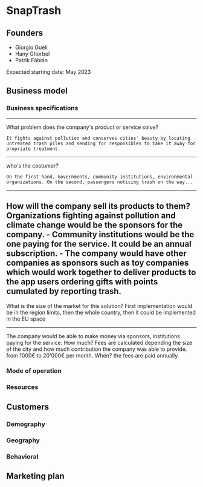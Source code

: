 # SnapTrash

## Founders

- Giorgio Gueli
- Hany Ghorbel
- Patrik Fábián

Expected starting date: May 2023

## Business model
### Business specifications

------
What problem does the company's product or service solve?

	It fights against pollution and conserves cities' beauty by locating untreated trash piles and sending for responsibles to take it away for propriate treatment.
------
who's the costumer?

	On the first hand, Governments, community institutions, environmental organizations. On the second, passengers noticing trash on the way...
 ------
 How will the company sell its products to them?
  Organizations fighting against pollution and climate change would be the sponsors for 	the company.
	- Community institutions would be the one paying for the service. It could be an annual subscription.
	- The company would have other companies as sponsors such as toy companies which would work together to deliver products to the app users ordering gifts with points cumulated 	by reporting trash.
------
What is the size of the market for this solution?
First implementation would be in the region limits, then the whole country, then it could be implemented in the EU space

------
The company would be able to make money via sponsors, institutions paying for the service. 
How much? Fees are calculated depending the size of the city and how much contribution the  company was able to provide. from 1000€ to 20'000€ per month.
When? the fees are paid annually.

### Mode of operation

### Resources

## Customers

### Demography

### Geography

### Behavioral

## Marketing plan

